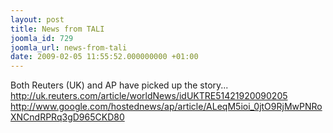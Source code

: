 ```yaml
---
layout: post
title: News from TALI
joomla_id: 729
joomla_url: news-from-tali
date: 2009-02-05 11:55:52.000000000 +01:00
---
```

Both Reuters (UK) and AP have picked up the story...<br /><a href="http://uk.reuters.com/article/worldNews/idUKTRE51421920090205"><span style="text-decoration: underline;"><span style="color: #0000ff;">http://uk.reuters.com/article/worldNews/idUKTRE51421920090205</span></span></a><br /><a href="http://www.google.com/hostednews/ap/article/ALeqM5ioi_0jtO9RjMwPNRoXNCndRPRq3gD965CKD80"><span style="text-decoration: underline;"><span style="color: #0000ff;">http://www.google.com/hostednews/ap/article/ALeqM5ioi_0jtO9RjMwPNRoXNCndRPRq3gD965CKD80</span></span></a>
